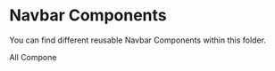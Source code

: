 <h1>Navbar Components</h1>

You can find different reusable Navbar Components within this folder.

All Compone
